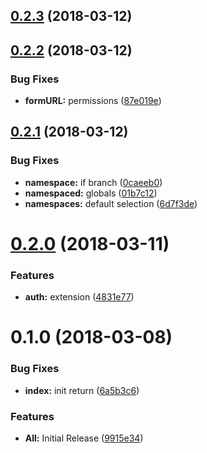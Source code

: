 <a name="0.2.3"></a>
## [0.2.3](https://github.com/TayloredTechnology/dynamic-k8pi/compare/0.2.2...0.2.3) (2018-03-12)



<a name="0.2.2"></a>
## [0.2.2](https://github.com/TayloredTechnology/dynamic-k8pi/compare/0.2.1...0.2.2) (2018-03-12)


### Bug Fixes

* **formURL:** permissions ([87e019e](https://github.com/TayloredTechnology/dynamic-k8pi/commit/87e019e))



<a name="0.2.1"></a>
## [0.2.1](https://github.com/TayloredTechnology/dynamic-k8pi/compare/0.2.0...0.2.1) (2018-03-12)


### Bug Fixes

* **namespace:** if branch ([0caeeb0](https://github.com/TayloredTechnology/dynamic-k8pi/commit/0caeeb0))
* **namespaced:** globals ([01b7c12](https://github.com/TayloredTechnology/dynamic-k8pi/commit/01b7c12))
* **namespaces:** default selection ([6d7f3de](https://github.com/TayloredTechnology/dynamic-k8pi/commit/6d7f3de))



<a name="0.2.0"></a>
# [0.2.0](https://github.com/TayloredTechnology/dynamic-k8pi/compare/0.1.0...0.2.0) (2018-03-11)


### Features

* **auth:** extension ([4831e77](https://github.com/TayloredTechnology/dynamic-k8pi/commit/4831e77))



<a name="0.1.0"></a>
# 0.1.0 (2018-03-08)


### Bug Fixes

* **index:** init return ([6a5b3c6](https://github.com/TayloredTechnology/dynamic-k8pi/commit/6a5b3c6))


### Features

* **All:** Initial Release ([9915e34](https://github.com/TayloredTechnology/dynamic-k8pi/commit/9915e34))



